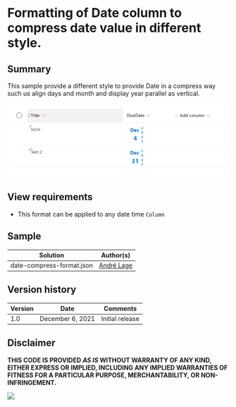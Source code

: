 # Formatting of Date column to compress date value in different style.

## Summary
This sample provide a different style to provide Date in a compress way such us align days and month and display year parallel as vertical.


![screenshot of the sample](./assets/datecompressformat.PNG)

## View requirements
- This format can be applied to any date time `Column`

## Sample

Solution|Author(s)
--------|---------
date-compress-format.json | [André Lage](https://twitter.com/aaclage)

## Version history

Version|Date|Comments
-------|----|--------
1.0|December 6, 2021|Initial release

## Disclaimer
**THIS CODE IS PROVIDED *AS IS* WITHOUT WARRANTY OF ANY KIND, EITHER EXPRESS OR IMPLIED, INCLUDING ANY IMPLIED WARRANTIES OF FITNESS FOR A PARTICULAR PURPOSE, MERCHANTABILITY, OR NON-INFRINGEMENT.**

<img src="https://pnptelemetry.azurewebsites.net/list-formatting/column-samples/date-compress-format" />